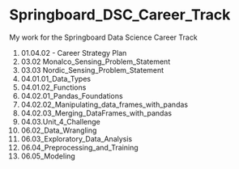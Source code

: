 # Springboard_DSC_Career_Track

My work for the Springboard Data Science Career Track

<ol><li>01.04.02 - Career Strategy Plan</li>
<li>03.02 Monalco_Sensing_Problem_Statement</li>
<li>03.03 Nordic_Sensing_Problem_Statement</li>
<li>04.01.01_Data_Types</li>
<li>04.01.02_Functions</li>
<li>04.02.01_Pandas_Foundations</li>
<li>04.02.02_Manipulating_data_frames_with_pandas</li>
<li>04.02.03_Merging_DataFrames_with_pandas</li>
<li>04.03.Unit_4_Challenge</li>
<li>06.02_Data_Wrangling</li>
<li>06.03_Exploratory_Data_Analysis</li>
<li>06.04_Preprocessing_and_Training</li>
<li>06.05_Modeling</li></ol>
